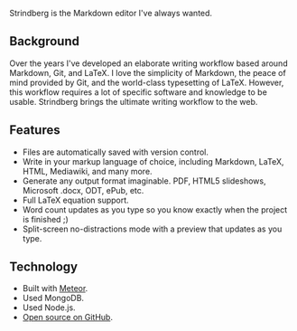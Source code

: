 Strindberg is the Markdown editor I've always wanted.

Background
----------

Over the years I've developed an elaborate writing workflow based around
Markdown, Git, and LaTeX. I love the simplicity of Markdown, the peace
of mind provided by Git, and the world-class typesetting of LaTeX.
However, this workflow requires a lot of specific software and knowledge
to be usable. Strindberg brings the ultimate writing workflow to the
web.

Features
--------

-   Files are automatically saved with version control.
-   Write in your markup language of choice, including Markdown, LaTeX,
    HTML, Mediawiki, and many more.
-   Generate any output format imaginable. PDF, HTML5 slideshows,
    Microsoft .docx, ODT, ePub, etc.
-   Full LaTeX equation support.
-   Word count updates as you type so you know exactly when the project
    is finished ;)
-   Split-screen no-distractions mode with a preview that updates as you
    type.

Technology
----------

-   Built with [Meteor](http://meteor.com/).
-   Used MongoDB.
-   Used Node.js.
-   [Open source on
    GitHub](https://github.com/zacharydenton/strindberg).

